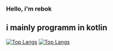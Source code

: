 ### Hello, i'm rebok
## i mainly programm in kotlin
[![Top Langs](https://github-readme-stats.vercel.app/api/top-langs/?username=rebokdev&langs_count=8)](https://github.com/anuraghazra/github-readme-stats)
[![Top Langs](https://github-readme-stats.vercel.app/api/top-langs/?username=anuraghazra)](https://github.com/anuraghazra/github-readme-stats)
